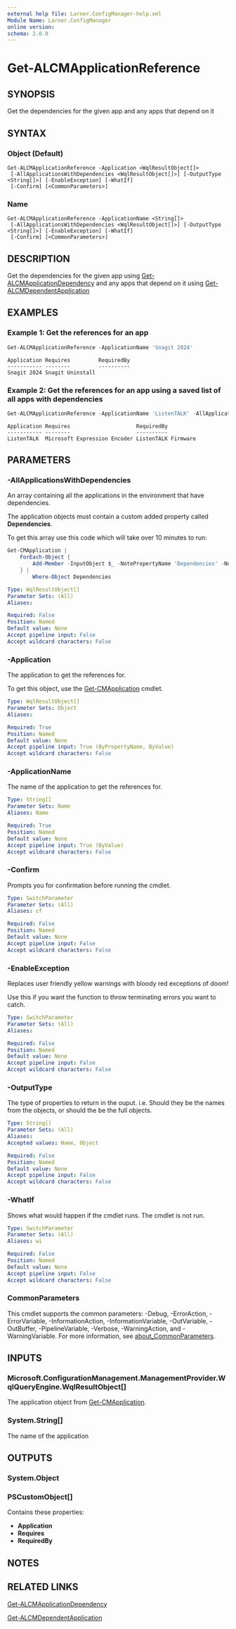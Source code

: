 ```yaml
---
external help file: Larner.ConfigManager-help.xml
Module Name: Larner.ConfigManager
online version:
schema: 2.0.0
---
```


# Get-ALCMApplicationReference

## SYNOPSIS

Get the dependencies for the given app and any apps that depend on it

## SYNTAX

### Object (Default)

```text
Get-ALCMApplicationReference -Application <WqlResultObject[]>
 [-AllApplicationsWithDependencies <WqlResultObject[]>] [-OutputType <String[]>] [-EnableException] [-WhatIf]
 [-Confirm] [<CommonParameters>]
```

### Name

```text
Get-ALCMApplicationReference -ApplicationName <String[]>
 [-AllApplicationsWithDependencies <WqlResultObject[]>] [-OutputType <String[]>] [-EnableException] [-WhatIf]
 [-Confirm] [<CommonParameters>]
```

## DESCRIPTION

Get the dependencies for the given app using [Get-ALCMApplicationDependency](Get-ALCMApplicationDependency.md) and any apps that depend on it using [Get-ALCMDependentApplication](Get-ALCMDependentApplication.md)

## EXAMPLES

### Example 1: Get the references for an app

```powershell
Get-ALCMApplicationReference -ApplicationName 'Snagit 2024'
```

```Output
Application Requires         RequiredBy
----------- --------         ----------
Snagit 2024 Snagit Uninstall
```

### Example 2: Get the references for an app using a saved list of all apps with dependencies

```powershell
Get-ALCMApplicationReference -ApplicationName 'ListenTALK' -AllApplicationsWithDependencies $AllApplicationsWithDependencies
```

```Output
Application Requires                     RequiredBy
----------- --------                     ----------
ListenTALK  Microsoft Expression Encoder ListenTALK Firmware
```

## PARAMETERS

### -AllApplicationsWithDependencies

An array containing all the applications in the environment that have dependencies.

The application objects must contain a custom added property called **Dependencies**.

To get this array use this code which will take over 10 minutes to run:

```powershell
Get-CMApplication |
    ForEach-Object {
        Add-Member -InputObject $_ -NotePropertyName 'Dependencies' -NotePropertyValue (Get-ALCMApplicationDependency -Application $_ -OutputType ModelName) -Passthru
    } |
        Where-Object Dependencies
```

```yaml
Type: WqlResultObject[]
Parameter Sets: (All)
Aliases:

Required: False
Position: Named
Default value: None
Accept pipeline input: False
Accept wildcard characters: False
```

### -Application

The application to get the references for.

To get this object, use the [Get-CMApplication](https://learn.microsoft.com/en-us/powershell/module/configurationmanager/get-cmapplication) cmdlet.

```yaml
Type: WqlResultObject[]
Parameter Sets: Object
Aliases:

Required: True
Position: Named
Default value: None
Accept pipeline input: True (ByPropertyName, ByValue)
Accept wildcard characters: False
```

### -ApplicationName

The name of the application to get the references for.

```yaml
Type: String[]
Parameter Sets: Name
Aliases: Name

Required: True
Position: Named
Default value: None
Accept pipeline input: True (ByValue)
Accept wildcard characters: False
```

### -Confirm

Prompts you for confirmation before running the cmdlet.

```yaml
Type: SwitchParameter
Parameter Sets: (All)
Aliases: cf

Required: False
Position: Named
Default value: None
Accept pipeline input: False
Accept wildcard characters: False
```

### -EnableException

Replaces user friendly yellow warnings with bloody red exceptions of doom!

Use this if you want the function to throw terminating errors you want to catch.

```yaml
Type: SwitchParameter
Parameter Sets: (All)
Aliases:

Required: False
Position: Named
Default value: None
Accept pipeline input: False
Accept wildcard characters: False
```

### -OutputType

The type of properties to return in the ouput. i.e. Should they be the names from the objects, or should the be the full objects.

```yaml
Type: String[]
Parameter Sets: (All)
Aliases:
Accepted values: Name, Object

Required: False
Position: Named
Default value: None
Accept pipeline input: False
Accept wildcard characters: False
```

### -WhatIf

Shows what would happen if the cmdlet runs.
The cmdlet is not run.

```yaml
Type: SwitchParameter
Parameter Sets: (All)
Aliases: wi

Required: False
Position: Named
Default value: None
Accept pipeline input: False
Accept wildcard characters: False
```

### CommonParameters

This cmdlet supports the common parameters: -Debug, -ErrorAction, -ErrorVariable, -InformationAction, -InformationVariable, -OutVariable, -OutBuffer, -PipelineVariable, -Verbose, -WarningAction, and -WarningVariable. For more information, see [about_CommonParameters](http://go.microsoft.com/fwlink/?LinkID=113216).

## INPUTS

### Microsoft.ConfigurationManagement.ManagementProvider.WqlQueryEngine.WqlResultObject[]

The application object from [Get-CMApplication](https://learn.microsoft.com/en-us/powershell/module/configurationmanager/get-cmapplication).

### System.String[]

The name of the application

## OUTPUTS

### System.Object

### PSCustomObject[]

Contains these properties:

- **Application**
- **Requires**
- **RequiredBy**

## NOTES

## RELATED LINKS

[Get-ALCMApplicationDependency](Get-ALCMApplicationDependency.md)

[Get-ALCMDependentApplication](Get-ALCMDependentApplication.md)
